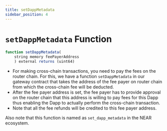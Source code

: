 ```yaml
---
title: setDappMetadata
sidebar_position: 4
---
```


# `setDappMetadata` Function

```javascript
function setDappMetadata(
    string memory feePayerAddress
    ) external returns (uint64)
```

- For making cross-chain transactions, you need to pay the fees on the router chain. For this, we have a function `setDappMetadata` in our gateway contract that takes the address of the fee payer on router chain from which the cross-chain fee will be deducted.
- After the fee payer address is set, the fee payer has to provide approval on the router chain that this address is willing to pay fees for this Dapp thus enabling the Dapp to actually perform the cross-chain transaction.
- Note that all the fee refunds will be credited to this fee payer address.

Also note that this function is named as `set_dapp_metadata` in the NEAR ecosystem.
